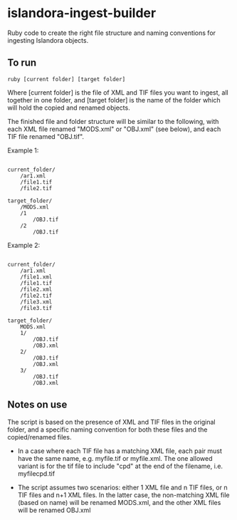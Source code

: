 # islandora-ingest-builder

Ruby code to create the right file structure and naming conventions for ingesting Islandora objects. 

## To run

<pre><code>ruby [current folder] [target folder]</code></pre>

Where [current folder] is the file of XML and TIF files you want to ingest, all together in one folder, and [target folder] is the name of the folder which will hold the copied and renamed objects.

The finished file and folder structure will be similar to the following, with each XML file renamed "MODS.xml" or "OBJ.xml" (see below), and each TIF file renamed "OBJ.tif".

Example 1: 
<pre><code>
current_folder/  
	/ar1.xml  
	/file1.tif  
	/file2.tif  

target_folder/   
	/MODS.xml   
	/1  
		/OBJ.tif  
	/2  
		/OBJ.tif  
</code></pre>
Example 2: 
<pre><code>
current_folder/  
	/ar1.xml  
	/file1.xml  
	/file1.tif  
	/file2.xml  
	/file2.tif  
	/file3.xml  
	/file3.tif  

target_folder/  
	MODS.xml  
	1/  
		/OBJ.tif  
		/OBJ.xml  
	2/  
		/OBJ.tif  
		/OBJ.xml  
	3/  
		/OBJ.tif  
		/OBJ.xml  
</code></pre>	

## Notes on use

The script is based on the presence of XML and TIF files in the original folder, and a specific naming convention for both these files and the copied/renamed files. 


* In a case where  each TIF file has a matching XML file, each pair must have the same name, e.g. myfile.tif or myfile.xml. The one allowed variant is for the tif file to include "cpd" at the end of the filename, i.e. myfilecpd.tif

* The script assumes two scenarios: either 1 XML file and n TIF files, or n TIF files and n+1 XML files. In the latter case, the non-matching XML file (based on name) will be renamed MODS.xml, and the other XML files will be renamed OBJ.xml

